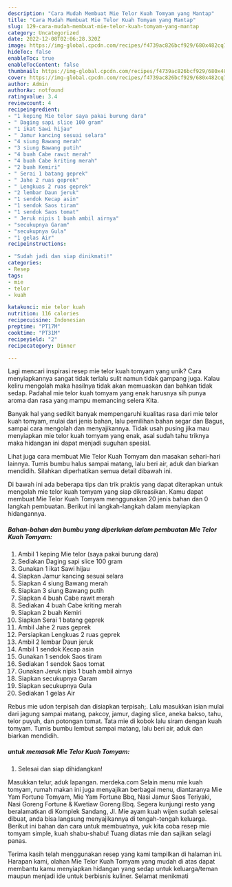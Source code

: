 ```yaml
---
description: "Cara Mudah Membuat Mie Telor Kuah Tomyam yang Mantap"
title: "Cara Mudah Membuat Mie Telor Kuah Tomyam yang Mantap"
slug: 129-cara-mudah-membuat-mie-telor-kuah-tomyam-yang-mantap
category: Uncategorized
date: 2022-12-08T02:06:28.320Z
image: https://img-global.cpcdn.com/recipes/f4739ac826bcf929/680x482cq70/mie-telor-kuah-tomyam-foto-resep-utama.jpg
hideToc: false
enableToc: true
enableTocContent: false
thumbnail: https://img-global.cpcdn.com/recipes/f4739ac826bcf929/680x482cq70/mie-telor-kuah-tomyam-foto-resep-utama.jpg
cover: https://img-global.cpcdn.com/recipes/f4739ac826bcf929/680x482cq70/mie-telor-kuah-tomyam-foto-resep-utama.jpg
author: Admin
authorAv: notfound
ratingvalue: 3.4
reviewcount: 4
recipeingredient:
- "1 keping Mie telor saya pakai burung dara"
- " Daging sapi slice 100 gram"
- "1 ikat Sawi hijau"
- " Jamur kancing sesuai selara"
- "4 siung Bawang merah"
- "3 siung Bawang putih"
- "4 buah Cabe rawit merah"
- "4 buah Cabe kriting merah"
- "2 buah Kemiri"
- " Serai 1 batang geprek"
- " Jahe 2 ruas geprek"
- " Lengkuas 2 ruas geprek"
- "2 lembar Daun jeruk"
- "1 sendok Kecap asin"
- "1 sendok Saos tiram"
- "1 sendok Saos tomat"
- " Jeruk nipis 1 buah ambil airnya"
- "secukupnya Garam"
- "secukupnya Gula"
- "1 gelas Air"
recipeinstructions:

- "Sudah jadi dan siap dinikmati!"
categories:
- Resep
tags:
- mie
- telor
- kuah

katakunci: mie telor kuah 
nutrition: 116 calories
recipecuisine: Indonesian
preptime: "PT17M"
cooktime: "PT31M"
recipeyield: "2"
recipecategory: Dinner

---
```





Lagi mencari inspirasi resep mie telor kuah tomyam yang unik? Cara menyiapkannya sangat tidak terlalu sulit namun tidak gampang juga. Kalau keliru mengolah maka hasilnya tidak akan memuaskan dan bahkan tidak sedap. Padahal mie telor kuah tomyam yang enak harusnya sih punya aroma dan rasa yang mampu memancing selera Kita.





Banyak hal yang sedikit banyak mempengaruhi kualitas rasa dari mie telor kuah tomyam, mulai dari jenis bahan, lalu pemilihan bahan segar dan Bagus, sampai cara mengolah dan menyajikannya. Tidak usah pusing jika mau menyiapkan mie telor kuah tomyam yang enak,      asal sudah tahu triknya maka hidangan ini dapat menjadi suguhan spesial.














Lihat juga cara membuat Mie Telor Kuah Tomyam dan masakan sehari-hari lainnya. Tumis bumbu halus sampai matang, lalu beri air, aduk dan biarkan mendidih. Silahkan diperhatikan semua detail dibawah ini.






Di bawah ini ada beberapa tips dan trik praktis yang dapat diterapkan untuk mengolah mie telor kuah tomyam yang siap dikreasikan. Kamu dapat membuat Mie Telor Kuah Tomyam menggunakan 20 jenis bahan dan 0 langkah pembuatan. Berikut ini langkah-langkah dalam menyiapkan hidangannya.

<!--inarticleads1-->

##### Bahan-bahan dan bumbu yang diperlukan dalam pembuatan Mie Telor Kuah Tomyam:

1. Ambil 1 keping Mie telor (saya pakai burung dara)
1. Sediakan  Daging sapi slice 100 gram
1. Gunakan 1 ikat Sawi hijau
1. Siapkan  Jamur kancing sesuai selara
1. Siapkan 4 siung Bawang merah
1. Siapkan 3 siung Bawang putih
1. Siapkan 4 buah Cabe rawit merah
1. Sediakan 4 buah Cabe kriting merah
1. Siapkan 2 buah Kemiri
1. Siapkan  Serai 1 batang geprek
1. Ambil  Jahe 2 ruas geprek
1. Persiapkan  Lengkuas 2 ruas geprek
1. Ambil 2 lembar Daun jeruk
1. Ambil 1 sendok Kecap asin
1. Gunakan 1 sendok Saos tiram
1. Sediakan 1 sendok Saos tomat
1. Gunakan  Jeruk nipis 1 buah ambil airnya
1. Siapkan secukupnya Garam
1. Siapkan secukupnya Gula
1. Sediakan 1 gelas Air


Rebus mie udon terpisah dan disiapkan terpisah;. Lalu masukkan isian mulai dari jagung sampai matang, pakcoy, jamur, daging slice, aneka bakso, tahu, telor puyuh, dan potongan tomat. Tata mie di kobok lalu siram dengan kuah tomyam. Tumis bumbu lembut sampai matang, lalu beri air, aduk dan biarkan mendidih. 

<!--inarticleads2-->

#####  untuk memasak Mie Telor Kuah Tomyam:


1. Selesai dan siap dihidangkan!

Masukkan telur, aduk lapangan. merdeka.com Selain menu mie kuah tomyam, rumah makan ini juga menyajikan berbagai menu, diantaranya Mie Yam Fortune Tomyam, Mie Yam Fortune Bbq, Nasi Jamur Saos Teriyaki, Nasi Goreng Fortune &amp; Kwetiaw Goreng Bbq. Segera kunjungi resto yang beralamatkan di Komplek Sandang, Jl. Mie ayam kuah wijen sudah selesai dibuat, anda bisa langsung menyajikannya di tengah-tengah keluarga. Berikut ini bahan dan cara untuk membuatnya, yuk kita coba resep mie tomyam simple, kuah shabu-shabu! Tuang diatas mie dan sajikan selagi panas. 

Terima kasih telah menggunakan resep yang kami tampilkan di halaman ini. Harapan kami, olahan Mie Telor Kuah Tomyam yang mudah di atas dapat membantu kamu menyiapkan hidangan yang sedap untuk keluarga/teman maupun menjadi ide untuk berbisnis kuliner. Selamat menikmati
